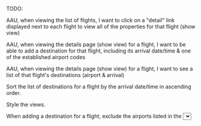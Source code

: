 TODO:

AAU, when viewing the list of flights, I want to click on a "detail" link displayed next to each flight to view all of the properties for that flight (show view)

AAU, when viewing the details page (show view) for a flight, I want to be able to add a destination for that flight, including its arrival date/time & one of the established airport codes

AAU, when viewing the details page (show view) for a flight, I want to see a list of that flight's destinations (airport & arrival)

Sort the list of destinations for a flight by the arrival date/time in ascending order.

Style the views.

When adding a destination for a flight, exclude the airports listed in the <select> that have already been used by other destinations and/or the flight's airport.